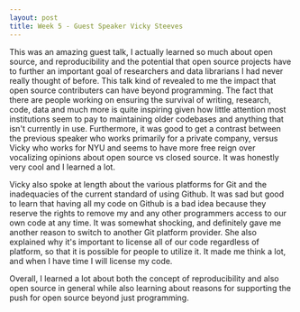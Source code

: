 ```yaml
---
layout: post
title: Week 5 - Guest Speaker Vicky Steeves
---
```


  This was an amazing guest talk, I actually learned so much about open source, and reproducibility and the potential that open source
projects have to further an important goal of researchers and data librarians I had never really thought of before. This talk 
kind of revealed to me the impact that open source contributers can have beyond programming. The fact that there are people working on ensuring the
survival of writing, research, code, data and much more is quite inspiring given how little attention most institutions seem to pay
to maintaining older codebases and anything that isn't currently in use. Furthermore, it was good to get a contrast between the previous
speaker who works primarily for a private company, versus Vicky who works for NYU and seems to have more free reign over vocalizing opinions
about open source vs closed source. It was honestly very cool and I learned a lot.

  Vicky also spoke at length about the various platforms for Git and the inadequacies of the current standard of using Github. It was 
sad but good to learn that having all my code on Github is a bad idea because they reserve the rights to remove my and any other programmers
access to our own code at any time. It was somewhat shocking, and definitely gave me another reason to switch to another Git platform
provider. She also explained why it's important to license all of our code regardless of platform, so that it is possible for people to
utilize it. It made me think a lot, and when I have time I will license my code.
  
  Overall, I learned a lot about both the concept of reproducibility and also open source in general while also learning about reasons
  for supporting the push for open source beyond just programming.
 
